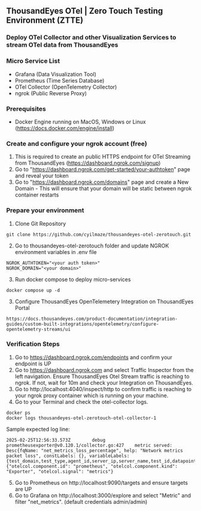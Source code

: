 ## ThousandEyes OTel | Zero Touch Testing Environment (ZTTE)

###  Deploy OTel Collector and other Visualization Services to stream OTel data from ThousandEyes

### Micro Service List
- Grafana (Data Visualization Tool)
- Prometheus (Time Series Database)
- OTel Collector (OpenTelemetry Collector)
- ngrok (Public Reverse Proxy)

### Prerequisites
- Docker Engine running on MacOS, Windows or Linux (https://docs.docker.com/engine/install)

### Create and configure your ngrok account (free)
1. This is required to create an public HTTPS endpoint for OTel Streaming from ThousandEyes (https://dashboard.ngrok.com/signup)
2. Go to "https://dashboard.ngrok.com/get-started/your-authtoken" page and reveal your token
3. Go to "https://dashboard.ngrok.com/domains" page and create a New Domain - This will ensure that your domain will be static between ngrok container restarts

### Prepare your environment
1. Clone Git Repository
```
git clone https://github.com/cyilmaze/thousandeyes-otel-zerotouch.git
```

2. Go to thousandeyes-otel-zerotouch folder and update NGROK environment variables in .env file
```
NGROK_AUTHTOKEN="<your auth token>"
NGROK_DOMAIN="<your domain>"
```

3. Run docker compose to deploy micro-services
```
docker compose up -d
```

3. Configure ThousandEyes OpenTelemetery Integration on ThousandEyes Portal
```
https://docs.thousandeyes.com/product-documentation/integration-guides/custom-built-integrations/opentelemetry/configure-opentelemetry-streams/ui
```

### Verification Steps
1. Go to https://dashboard.ngrok.com/endpoints and confirm your endpoint is UP
2. Go to https://dashboard.ngrok.com and select Traffic Inspector from the left navigation. Ensure ThousandEyes Otel Stream traffic is reaching to ngrok. If not, wait for 10m and check your Integration on ThousandEyes.
3. Go to http://localhost:4040/inspect/http to confirm traffic is reaching to your ngrok proxy container which is running on your machine.
4. Go to your Terminal and check the otel-collector logs.
```
docker ps
docker logs thousandeyes-otel-zerotouch-otel-collector-1
```
Sample expected log line:
```
2025-02-25T12:56:33.573Z        debug   prometheusexporter@v0.120.1/collector.go:427    metric served: Desc{fqName: "net_metrics_loss_percentage", help: "Network metrics packet loss", constLabels: {}, variableLabels: {test_domain,test_type,agent_id,server_ip,server_name,test_id,datapoint_id,datapoint_created,datapoint_received,round_id,test_name,agent_name,agent_location,permalink,integration_id,account_id}}    {"otelcol.component.id": "prometheus", "otelcol.component.kind": "Exporter", "otelcol.signal": "metrics"}
```
5. Go to Prometheus on http://localhost:9090/targets and ensure targets are UP
6. Go to Grafana on http://localhost:3000/explore and select "Metric" and filter "net_metrics". (default credentials admin/admin)
